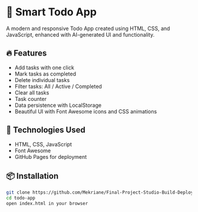 # 🌟 Smart Todo App

A modern and responsive Todo App created using HTML, CSS, and JavaScript, enhanced with AI-generated UI and functionality.

## 🔥 Features

- Add tasks with one click
- Mark tasks as completed
- Delete individual tasks
- Filter tasks: All / Active / Completed
- Clear all tasks
- Task counter
- Data persistence with LocalStorage
- Beautiful UI with Font Awesome icons and CSS animations

## 🚀 Technologies Used

- HTML, CSS, JavaScript
- Font Awesome
- GitHub Pages for deployment

## 📦 Installation

```bash
git clone https://github.com/Mekriane/Final-Project-Studio-Build-Deploy-with-AI.git
cd todo-app
open index.html in your browser

